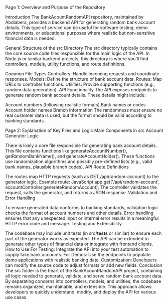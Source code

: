 Page 1: Overview and Purpose of the Repository

Introduction
The BankAcountRandomAPI repository, maintained by Abdiabera, provides a backend API for generating random bank account details. This type of service can be useful 
for software testing, demo environments, or educational purposes where realistic but non-sensitive financial data is needed.

General Structure of the src Directory
The src directory typically contains the core source code files responsible for the main logic of the API. In Node.js or similar backend projects, this directory 
is where you’ll find controllers, models, utility functions, and route definitions.

Common File Types
Controllers: Handle incoming requests and coordinate responses.
Models: Define the structure of bank account data.
Routes: Map URLs to controller functions.
Utilities: Provide supporting functions (e.g., random data generation).
API Functionality
The API exposes endpoints to generate random bank account details. These details might include:

Account numbers (following realistic formats)
Bank names or codes
Account holder names
Branch information
The randomness must ensure no real customer data is used, but the format should be valid according to banking standards.

Page 2: Explanation of Key Files and Logic
Main Components in src
Account Generator Logic

There is likely a core file responsible for generating bank account details. This file contains functions like generateAccountNumber(), 
getRandomBankName(), and generateAccountHolder().
These functions use randomization algorithms and possibly pre-defined lists (e.g., valid bank names, plausible branch codes).
API Route Definitions

The routes map HTTP requests (such as GET /api/random-account) to the generator logic.
Example route:
JavaScript
app.get('/api/random-account', accountController.generateRandomAccount);
The controller validates the request, calls the generator, and returns a JSON response.
Validation and Error Handling

To ensure generated data conforms to banking standards, validation logic checks the format of account numbers and other details.
Error handling ensures that any unexpected input or internal error results in a meaningful HTTP error code and message.
Testing and Extensibility

The codebase may include unit tests (in src/__tests__ or similar) to ensure each part of the generator works as expected.
The API can be extended to generate other types of financial data or integrate with frontend clients.
How to Use
For Testing: Integrate the API into your test automation to supply fake bank accounts.
For Demos: Use the endpoints to populate demo applications with realistic banking data.
Customization: Developers can modify the source code to adjust formats or add new fields.
Conclusion
The src folder is the heart of the BankAcountRandomAPI project, containing all logic needed to generate, validate, and serve random bank account data. By separating concerns into controllers, models, and utilities, the codebase remains organized, maintainable, and extensible. This approach allows developers to quickly understand, modify, and deploy the API for various use cases.
